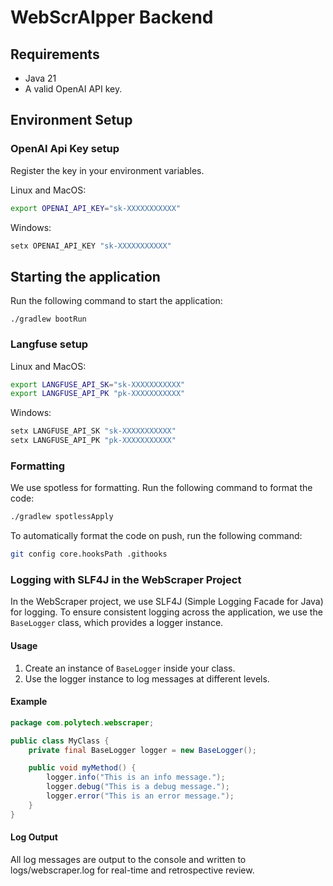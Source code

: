 # WebScrAIpper Backend

## Requirements
- Java 21
- A valid OpenAI API key.

## Environment Setup

### OpenAI Api Key setup

Register the key in your environment variables.

Linux and MacOS:
```bash
export OPENAI_API_KEY="sk-XXXXXXXXXXX"
```

Windows:
```cmd
setx OPENAI_API_KEY "sk-XXXXXXXXXXX"
```

## Starting the application
Run the following command to start the application:
```
./gradlew bootRun
```

### Langfuse setup 

Linux and MacOS:
```bash
export LANGFUSE_API_SK="sk-XXXXXXXXXXX"
export LANGFUSE_API_PK "pk-XXXXXXXXXXX"

```

Windows:
```cmd
setx LANGFUSE_API_SK "sk-XXXXXXXXXXX"
setx LANGFUSE_API_PK "pk-XXXXXXXXXXX"
```

### Formatting

We use spotless for formatting. Run the following command to format the code:
```bash
./gradlew spotlessApply
```

To automatically format the code on push, run the following command:
```bash
git config core.hooksPath .githooks 
```

### Logging with SLF4J in the WebScraper Project

In the WebScraper project, we use SLF4J (Simple Logging Facade for Java) for logging. To ensure consistent logging across the application, we use the `BaseLogger` class, which provides a logger instance.

#### Usage

1. Create an instance of `BaseLogger` inside your class.
2. Use the logger instance to log messages at different levels.

#### Example

```java
package com.polytech.webscraper;

public class MyClass {
    private final BaseLogger logger = new BaseLogger();

    public void myMethod() {
        logger.info("This is an info message.");
        logger.debug("This is a debug message.");
        logger.error("This is an error message.");
    }
}
```

#### Log Output

All log messages are output to the console and written to logs/webscraper.log for real-time and retrospective review.